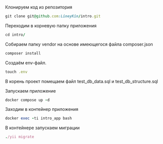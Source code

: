 

Клонируем код из репозитория
```rb
git clone git@github.com:LineyKin/intro.git
```

Переходим в корневую папку приложения
```rb
cd intro/
```

Собираем папку vendor на основе имеющегося файла composer.json
```rb
composer install
```

Создаём env-файл.
```rb
touch .env
```

В корень проект помещаем файл test_db_data.sql и test_db_structure.sql

Запускаем приложение
```rb
docker compose up -d
```
Заходим в контейнер приложения
```rb
docker exec -ti intro_app bash
```

В контейнере запускаем миграции
```rb
./yii migrate
```